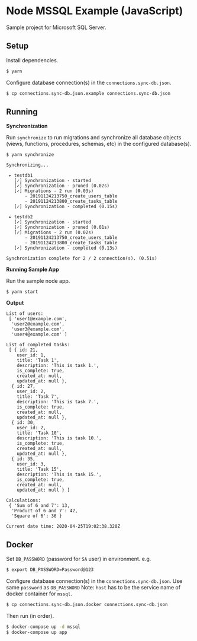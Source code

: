 # Node MSSQL Example (JavaScript)

Sample project for Microsoft SQL Server.

## Setup

Install dependencies.

```bash
$ yarn
```

Configure database connection(s) in the `connections.sync-db.json`.

```bash
$ cp connections.sync-db.json.example connections.sync-db.json
```

## Running

**Synchronization**

Run `synchronize` to run migrations and synchronize all database objects (views, functions, procedures, schemas, etc) in the configured database(s).

```
$ yarn synchronize
```
```
Synchronizing...

 ▸ testdb1
   [✓] Synchronization - started
   [✓] Synchronization - pruned (0.02s)
   [✓] Migrations - 2 run (0.03s)
       - 20191124213750_create_users_table
       - 20191124213800_create_tasks_table
   [✓] Synchronization - completed (0.15s)

 ▸ testdb2
   [✓] Synchronization - started
   [✓] Synchronization - pruned (0.01s)
   [✓] Migrations - 2 run (0.02s)
       - 20191124213750_create_users_table
       - 20191124213800_create_tasks_table
   [✓] Synchronization - completed (0.13s)

Synchronization complete for 2 / 2 connection(s). (0.51s)
```

**Running Sample App**

Run the sample node app.

```
$ yarn start
```


**Output**

```
List of users:
 [ 'user1@example.com',
  'user2@example.com',
  'user3@example.com',
  'user4@example.com' ]

List of completed tasks:
 [ { id: 21,
    user_id: 1,
    title: 'Task 1',
    description: 'This is task 1.',
    is_complete: true,
    created_at: null,
    updated_at: null },
  { id: 27,
    user_id: 2,
    title: 'Task 7',
    description: 'This is task 7.',
    is_complete: true,
    created_at: null,
    updated_at: null },
  { id: 30,
    user_id: 2,
    title: 'Task 10',
    description: 'This is task 10.',
    is_complete: true,
    created_at: null,
    updated_at: null },
  { id: 35,
    user_id: 3,
    title: 'Task 15',
    description: 'This is task 15.',
    is_complete: true,
    created_at: null,
    updated_at: null } ]

Calculations:
 { 'Sum of 6 and 7': 13,
  'Product of 6 and 7': 42,
  'Square of 6': 36 }

Current date time: 2020-04-25T19:02:38.320Z
```

## Docker

Set `DB_PASSWORD` (password for `SA` user) in environment. e.g.

```bash
$ export DB_PASSWORD=Password@123
```

Configure database connection(s) in the `connections.sync-db.json`. Use same `password` as `DB_PASSWORD`
Note: `host` has to be the service name of docker container for `mssql`.

```bash
$ cp connections.sync-db.json.docker connections.sync-db.json
```

Then run (in order).

```bash
$ docker-compose up -d mssql
$ docker-compose up app
```
